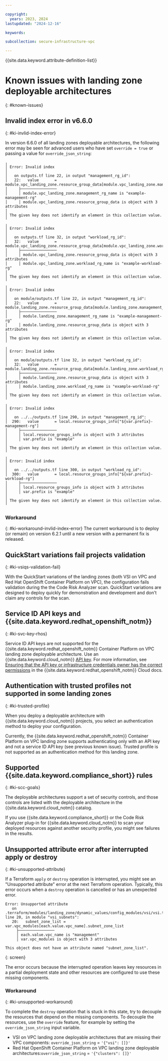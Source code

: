 ```yaml
---

copyright:
  years: 2023, 2024
lastupdated: "2024-12-16"

keywords:

subcollection: secure-infrastructure-vpc

---
```


{{site.data.keyword.attribute-definition-list}}

# Known issues with landing zone deployable architectures
{: #known-issues}

## Invalid index error in v6.6.0
{: #ki-invlid-index-error}

In version 6.6.0 of all landing zones deployable architectures, the following error may be seen for advanced users who have set `override = true` or passing a value for `override_json_string`:
```hcl
╷
│ Error: Invalid index
│ 
│   on outputs.tf line 22, in output "management_rg_id":
│   22:   value       = module.vpc_landing_zone.resource_group_data[module.vpc_landing_zone.management_rg_name]
│     ├────────────────
│     │ module.vpc_landing_zone.management_rg_name is "example-management-rg"
│     │ module.vpc_landing_zone.resource_group_data is object with 3 attributes
│ 
│ The given key does not identify an element in this collection value.
╵
╷
│ Error: Invalid index
│ 
│   on outputs.tf line 32, in output "workload_rg_id":
│   32:   value       = module.vpc_landing_zone.resource_group_data[module.vpc_landing_zone.workload_rg_name]
│     ├────────────────
│     │ module.vpc_landing_zone.resource_group_data is object with 3 attributes
│     │ module.vpc_landing_zone.workload_rg_name is "example-workload-rg"
│ 
│ The given key does not identify an element in this collection value.
╵
╷
│ Error: Invalid index
│ 
│   on module/outputs.tf line 22, in output "management_rg_id":
│   22:   value       = module.landing_zone.resource_group_data[module.landing_zone.management_rg_name]
│     ├────────────────
│     │ module.landing_zone.management_rg_name is "example-management-rg"
│     │ module.landing_zone.resource_group_data is object with 3 attributes
│ 
│ The given key does not identify an element in this collection value.
╵
╷
│ Error: Invalid index
│ 
│   on module/outputs.tf line 32, in output "workload_rg_id":
│   32:   value       = module.landing_zone.resource_group_data[module.landing_zone.workload_rg_name]
│     ├────────────────
│     │ module.landing_zone.resource_group_data is object with 3 attributes
│     │ module.landing_zone.workload_rg_name is "example-workload-rg"
│ 
│ The given key does not identify an element in this collection value.
╵
╷
│ Error: Invalid index
│ 
│   on ../../outputs.tf line 290, in output "management_rg_id":
│  290:   value       = local.resource_groups_info["${var.prefix}-management-rg"]
│     ├────────────────
│     │ local.resource_groups_info is object with 3 attributes
│     │ var.prefix is "example"
│ 
│ The given key does not identify an element in this collection value.
╵
╷
│ Error: Invalid index
│ 
│   on ../../outputs.tf line 300, in output "workload_rg_id":
│  300:   value       = local.resource_groups_info["${var.prefix}-workload-rg"]
│     ├────────────────
│     │ local.resource_groups_info is object with 3 attributes
│     │ var.prefix is "example"
│ 
│ The given key does not identify an element in this collection value.
╵
```
### Workaround
{: #ki-workaround-invlid-index-error}
The current workaround is to deploy (or remain) on version 6.2.1 until a new version with a permanent fix is released.

## QuickStart variations fail projects validation
{: #ki-vsiqs-validation-fail}

With the QuickStart variations of the landing zones (both VSI on VPC and Red Hat OpenShift Container Platform on VPC), the configuration fails validation during the the Code Risk Analyzer scan. QuickStart variations are designed to deploy quickly for demonstration and development and don't claim any controls for the scan.

## Service ID API keys and {{site.data.keyword.redhat_openshift_notm}}
{: #ki-svc-key-rhos}

Service ID API keys are not supported for the {{site.data.keyword.redhat_openshift_notm}} Container Platform on VPC landing zone deployable architecture. Use an {{site.data.keyword.cloud_notm}} [API key](/docs/account?topic=account-userapikey&interface=terraform#create_user_key-api-terra). For more information, see [Ensuring that the API key or infrastructure credentials owner has the correct permissions](/docs/openshift?topic=openshift-access-creds) in the {{site.data.keyword.redhat_openshift_notm}} Cloud docs.

## Authentication with trusted profiles not supported in some landing zones
{: #ki-trusted-profile}

When you deploy a deployable architecture with {{site.data.keyword.cloud_notm}} projects, you select an authentication method to deploy your configuration.

Currently, the {{site.data.keyword.redhat_openshift_notm}} Container Platform on VPC landing zone supports authenticating only with an API key and not a service ID API key (see previous known issue). Trusted profile is not supported as an authentication method for this landing zone.

## Supported {{site.data.keyword.compliance_short}} rules
{: #ki-scc-goals}

The deployable architectures support a set of security controls, and those controls are listed with the deployable architecture in the {{site.data.keyword.cloud_notm}} catalog.

If you use {{site.data.keyword.compliance_short}} or the Code Risk Analyzer plug-in for {{site.data.keyword.cloud_notm}} to scan your deployed resources against another security profile, you might see failures in the results.

## Unsupported attribute error after interrupted apply or destroy
{: #ki-unsupported-attribute}

If a Terraform `apply` or `destroy` operation is interrupted, you might see an "Unsupported attribute" error at the next Terraform operation. Typically, this error occurs when a `destroy` operation is cancelled or has an unexpected error.

```text
Error: Unsupported attribute
   on .terraform/modules/landing_zone/dynamic_values/config_modules/vsi/vsi.tf line 20, in module "vsi_subnets":
   20:   subnet_zone_list = var.vpc_modules[each.value.vpc_name].subnet_zone_list
     ├────────────────
     │ each.value.vpc_name is "management"
     │ var.vpc_modules is object with 3 attributes

This object does not have an attribute named "subnet_zone_list".
```
{: screen}

The error occurs because the interrupted operation leaves key resources in a partial deployment state and other resources are configured to use these missing components.

### Workaround
{: #ki-unsupported-workaround}

To complete the `destroy` operation that is stuck in this state, try to decouple the resources that depend on the missing components. To decouple the resources, use the `override` feature, for example by setting the `override_json_string` input variable.

- VSI on VPC landing zone deployable architectures that are missing their VPC components: `override_json_string` = `'{"vsi": []}'`
- Red Hat OpenShift Container Platform on VPC landing zone deployable architectures:`override_json_string` = `'{"clusters": []}'`
